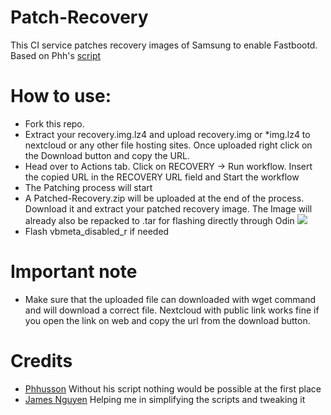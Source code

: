# Patch-Recovery
This CI service patches recovery images of Samsung to enable Fastbootd. Based on Phh's [script](https://github.com/phhusson/samsung-galaxy-a51-gsi-boot)

# How to use:
- Fork this repo.
- Extract your recovery.img.lz4 and upload recovery.img or *img.lz4 to nextcloud or any other file hosting sites. Once uploaded right click on the Download button and copy the URL.
- Head over to Actions tab. Click on RECOVERY -> Run workflow. Insert the copied URL in the RECOVERY URL field and Start the workflow
- The Patching process will start
- A Patched-Recovery.zip will be uploaded at the end of the process. Download it and extract your patched recovery image. The Image will already also be repacked to .tar for flashing directly through Odin
![](https://s3.bmp.ovh/imgs/2022/04/19/91ef3a3ee9255e9c.png)
- Flash vbmeta_disabled_r if needed

# Important note
- Make sure that the uploaded file can downloaded with wget command and will download a correct file. Nextcloud with public link works fine if you open the link on web and copy the url from the download button.

# Credits
- [Phhusson](https://github.com/phhusson) Without his script nothing would be possible at the first place
- [James Nguyen](https://github.com/thongass000) Helping me in simplifying the scripts and tweaking it
